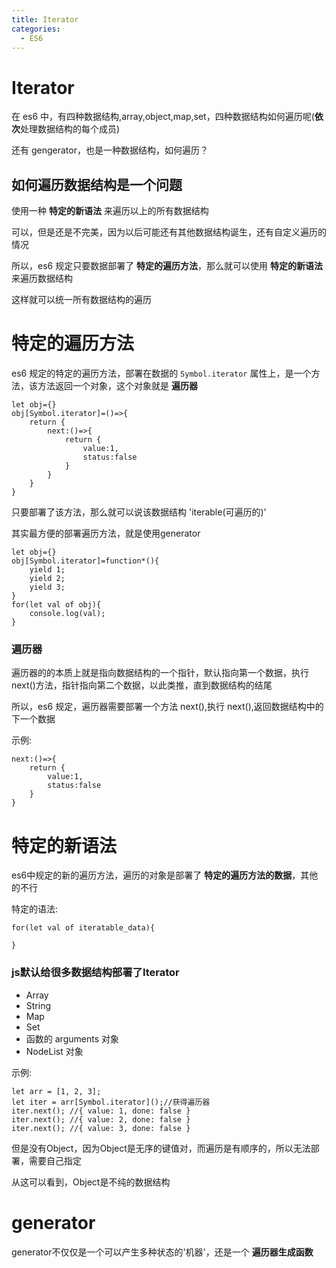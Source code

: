 ```yaml
---
title: Iterator
categories:
  - ES6
---
```


# Iterator

在 es6 中，有四种数据结构,array,object,map,set，四种数据结构如何遍历呢(**依次**处理数据结构的每个成员)

还有 gengerator，也是一种数据结构，如何遍历？

## 如何遍历数据结构是一个问题

使用一种 **特定的新语法** 来遍历以上的所有数据结构

可以，但是还是不完美，因为以后可能还有其他数据结构诞生，还有自定义遍历的情况

所以，es6 规定只要数据部署了 **特定的遍历方法**，那么就可以使用 **特定的新语法**来遍历数据结构

这样就可以统一所有数据结构的遍历

# 特定的遍历方法

es6 规定的特定的遍历方法，部署在数据的 `Symbol.iterator` 属性上，是一个方法，该方法返回一个对象，这个对象就是 **遍历器**

```
let obj={}
obj[Symbol.iterator]=()=>{
    return {
        next:()=>{
            return {
                value:1,
                status:false
            }
        }
    }
}
```

只要部署了该方法，那么就可以说该数据结构 'iterable(可遍历的)'

其实最方便的部署遍历方法，就是使用generator

```
let obj={}
obj[Symbol.iterator]=function*(){
    yield 1;
    yield 2;
    yield 3;
}
for(let val of obj){
    console.log(val);
}
```


### 遍历器

遍历器的的本质上就是指向数据结构的一个指针，默认指向第一个数据，执行 next()方法，指针指向第二个数据，以此类推，直到数据结构的结尾

所以，es6 规定，遍历器需要部署一个方法 next(),执行 next(),返回数据结构中的下一个数据

示例:

```
next:()=>{
    return {
        value:1,
        status:false
    }
}
```


# 特定的新语法

es6中规定的新的遍历方法，遍历的对象是部署了 **特定的遍历方法的数据**，其他的不行

特定的语法:
```
for(let val of iteratable_data){

}
```

### js默认给很多数据结构部署了Iterator

- Array
- String
- Map
- Set
- 函数的 arguments 对象
- NodeList 对象

示例:

```
let arr = [1, 2, 3];
let iter = arr[Symbol.iterator]();//获得遍历器
iter.next(); //{ value: 1, done: false }
iter.next(); //{ value: 2, done: false }
iter.next(); //{ value: 3, done: false }
```

但是没有Object，因为Object是无序的键值对，而遍历是有顺序的，所以无法部署，需要自己指定

从这可以看到，Object是不纯的数据结构


# generator
generator不仅仅是一个可以产生多种状态的'机器'，还是一个 **遍历器生成函数**










